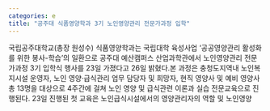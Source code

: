 ```yaml
---
categories: e
title: "공주대 식품영양학과 3기 노인영양관리 전문가과정 입학"
---
```

국립공주대학교(총장 원성수) 식품영양학과는 국립대학 육성사업 &lsquo;공공영양관리 활성화를 위한 봉사-학습&rsquo;의 일환으로 공주대 예산캠퍼스 산업과학관에서 노인영양관리 전문가과정 3기 입학식 행사를 23일 가졌다고 26일 밝혔다.본 과정은 충청도지역내 노인복지시설 운영자, 노인 영양&middot;급식관리 업무 담당자 및 희망자, 현직 영양사 및 예비 영양사 총 13명을 대상으로 4주간에 걸쳐 노인 영양 및 급식관련 이론과 실습 전문교육으로 진행된다. 23일 진행된 첫 교육은 노인급식시설에서의 영양관리자의 역할 및 노인영양